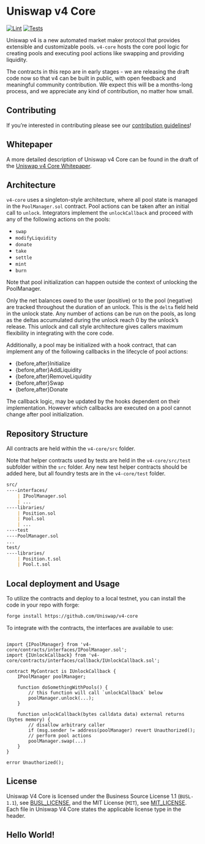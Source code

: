 # Uniswap v4 Core

[![Lint](https://github.com/Uniswap/v4-core/actions/workflows/lint.yml/badge.svg)](https://github.com/Uniswap/v4-core/actions/workflows/lint.yml)
[![Tests](https://github.com/Uniswap/v4-core/actions/workflows/tests-merge.yml/badge.svg)](https://github.com/Uniswap/v4-core/actions/workflows/tests-merge.yml)

Uniswap v4 is a new automated market maker protocol that provides extensible and customizable pools. `v4-core` hosts the core pool logic for creating pools and executing pool actions like swapping and providing liquidity.

The contracts in this repo are in early stages - we are releasing the draft code now so that v4 can be built in public, with open feedback and meaningful community contribution. We expect this will be a months-long process, and we appreciate any kind of contribution, no matter how small.

## Contributing

If you’re interested in contributing please see our [contribution guidelines](./CONTRIBUTING.md)!

## Whitepaper

A more detailed description of Uniswap v4 Core can be found in the draft of the [Uniswap v4 Core Whitepaper](./docs/whitepaper/whitepaper-v4.pdf).

## Architecture

`v4-core` uses a singleton-style architecture, where all pool state is managed in the `PoolManager.sol` contract. Pool actions can be taken after an initial call to `unlock`. Integrators implement the `unlockCallback` and proceed with any of the following actions on the pools:

- `swap`
- `modifyLiquidity`
- `donate`
- `take`
- `settle`
- `mint`
- `burn`

Note that pool initialization can happen outside the context of unlocking the PoolManager.

Only the net balances owed to the user (positive) or to the pool (negative) are tracked throughout the duration of an unlock. This is the `delta` field held in the unlock state. Any number of actions can be run on the pools, as long as the deltas accumulated during the unlock reach 0 by the unlock’s release. This unlock and call style architecture gives callers maximum flexibility in integrating with the core code.

Additionally, a pool may be initialized with a hook contract, that can implement any of the following callbacks in the lifecycle of pool actions:

- {before,after}Initialize
- {before,after}AddLiquidity
- {before,after}RemoveLiquidity
- {before,after}Swap
- {before,after}Donate

The callback logic, may be updated by the hooks dependent on their implementation. However _which_ callbacks are executed on a pool cannot change after pool initialization.

## Repository Structure

All contracts are held within the `v4-core/src` folder.

Note that helper contracts used by tests are held in the `v4-core/src/test` subfolder within the `src` folder. Any new test helper contracts should be added here, but all foundry tests are in the `v4-core/test` folder.

```markdown
src/
----interfaces/
    | IPoolManager.sol
    | ...
----libraries/
    | Position.sol
    | Pool.sol
    | ...
----test
----PoolManager.sol
...
test/
----libraries/
    | Position.t.sol
    | Pool.t.sol
```

## Local deployment and Usage

To utilize the contracts and deploy to a local testnet, you can install the code in your repo with forge:

```markdown
forge install https://github.com/Uniswap/v4-core
```

To integrate with the contracts, the interfaces are available to use:

```solidity

import {IPoolManager} from 'v4-core/contracts/interfaces/IPoolManager.sol';
import {IUnlockCallback} from 'v4-core/contracts/interfaces/callback/IUnlockCallback.sol';

contract MyContract is IUnlockCallback {
    IPoolManager poolManager;

    function doSomethingWithPools() {
        // this function will call `unlockCallback` below
        poolManager.unlock(...);
    }

    function unlockCallback(bytes calldata data) external returns (bytes memory) {
        // disallow arbitrary caller
        if (msg.sender != address(poolManager) revert Unauthorized();
        // perform pool actions
        poolManager.swap(...)
    }
}

error Unauthorized();
```

## License

Uniswap V4 Core is licensed under the Business Source License 1.1 (`BUSL-1.1`), see [BUSL_LICENSE](https://github.com/Uniswap/v4-core/blob/main/licenses/BUSL_LICENSE), and the MIT License (`MIT`), see [MIT_LICENSE](https://github.com/Uniswap/v4-core/blob/main/licenses/MIT_LICENSE). Each file in Uniswap V4 Core states the applicable license type in the header.

## Hello World!
